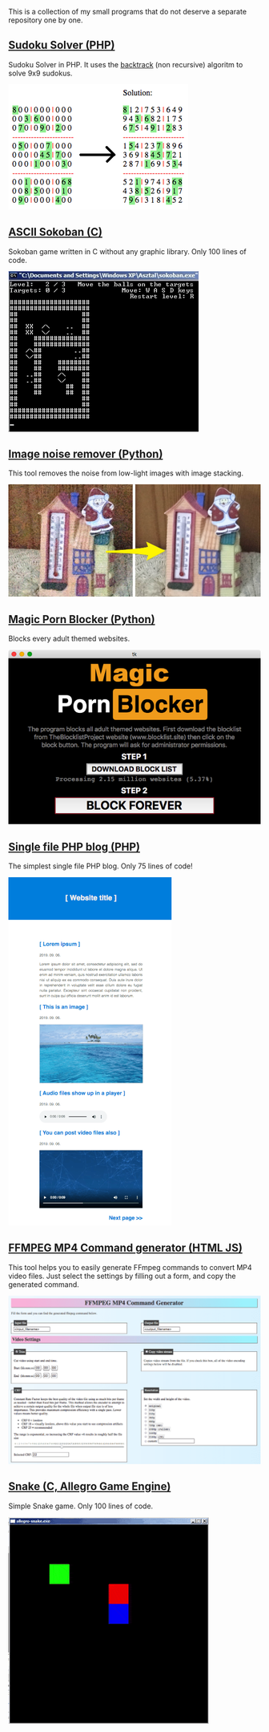 
This is a collection of my small programs that do not deserve a separate repository one by one.

[Sudoku Solver (PHP)](sudoku-solver)
-------------------

Sudoku Solver in PHP. It uses the [backtrack](https://en.wikipedia.org/wiki/Sudoku_solving_algorithms#Backtracking) (non recursive) algoritm to solve 9x9 sudokus.

![](sudoku-solver/sudoku-solver.png)

[ASCII Sokoban (C)](ascii-sokoban)
-----------------

Sokoban game written in C without any graphic library. Only 100 lines of code.

![](ascii-sokoban/ascii-sokoban.gif)

[Image noise remover (Python)](image-noise-remover)
-----------------

This tool removes the noise from low-light images with image stacking.

![](image-noise-remover/image-noise-remover.jpg)

[Magic Porn Blocker (Python)](magic-porn-blocker)
-----------------

Blocks every adult themed websites.

![](magic-porn-blocker/magic-porn-blocker.png)

[Single file PHP blog (PHP)](single-file-php-blog)
-----------------

The simplest single file PHP blog. Only 75 lines of code!

![](single-file-php-blog/single-file-php-blog.png)

[FFMPEG MP4 Command generator (HTML JS)](ffmpeg-command-generator)
-----------------

This tool helps you to easily generate FFmpeg commands to convert MP4 video files. Just select the settings by filling out a form, and copy the generated command. 

![](ffmpeg-command-generator/ffmpeg-command-generator.png)

[Snake (C, Allegro Game Engine)](snake)
-----------------

Simple Snake game. Only 100 lines of code.

![](snake/snake.gif)
